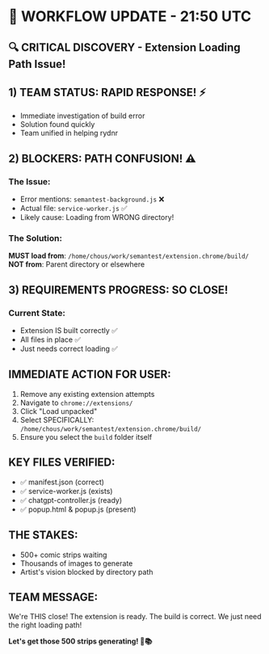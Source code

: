 # 🔄 WORKFLOW UPDATE - 21:50 UTC

## 🔍 CRITICAL DISCOVERY - Extension Loading Path Issue!

## 1) TEAM STATUS: RAPID RESPONSE! ⚡
- Immediate investigation of build error
- Solution found quickly
- Team unified in helping rydnr

## 2) BLOCKERS: PATH CONFUSION! ⚠️

### The Issue:
- Error mentions: `semantest-background.js` ❌
- Actual file: `service-worker.js` ✅
- Likely cause: Loading from WRONG directory!

### The Solution:
**MUST load from**: `/home/chous/work/semantest/extension.chrome/build/`
**NOT from**: Parent directory or elsewhere

## 3) REQUIREMENTS PROGRESS: SO CLOSE!

### Current State:
- Extension IS built correctly ✅
- All files in place ✅
- Just needs correct loading ✅

## IMMEDIATE ACTION FOR USER:

1. Remove any existing extension attempts
2. Navigate to `chrome://extensions/`
3. Click "Load unpacked"
4. Select SPECIFICALLY: `/home/chous/work/semantest/extension.chrome/build/`
5. Ensure you select the `build` folder itself

## KEY FILES VERIFIED:
- ✅ manifest.json (correct)
- ✅ service-worker.js (exists)
- ✅ chatgpt-controller.js (ready)
- ✅ popup.html & popup.js (present)

## THE STAKES:
- 500+ comic strips waiting
- Thousands of images to generate
- Artist's vision blocked by directory path

## TEAM MESSAGE:
We're THIS close! The extension is ready. The build is correct. We just need the right loading path!

**Let's get those 500 strips generating! 🎨📚**